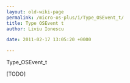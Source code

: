 ```yaml
---
layout: old-wiki-page
permalink: /micro-os-plus/i/Type_OSEvent_t/
title: Type OSEvent t
author: Liviu Ionescu

date: 2011-02-17 13:05:20 +0000

---
```


Type_OSEvent_t

[TODO]
